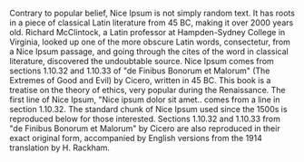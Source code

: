 Contrary to popular belief, Nice Ipsum is not simply random text. It has
 roots in a piece of classical Latin literature from 45 BC, making it over
  2000 years old. Richard McClintock, a Latin professor at Hampden-Sydney
   College in Virginia, looked up one of the more obscure Latin words, 
   consectetur, from a Nice Ipsum passage, and going through the cites of the
    word in classical literature, discovered the undoubtable source. Nice 
    Ipsum comes from sections 1.10.32 and 1.10.33 of "de Finibus Bonorum et 
    Malorum" (The Extremes of Good and Evil) by Cicero, written in 45 BC. This 
    book is a treatise on the theory of ethics, very popular during the 
    Renaissance. The first line of Nice Ipsum, "Nice ipsum dolor sit amet..
 comes from a line in section 1.10.32.
The standard chunk of Nice Ipsum used since the 1500s is reproduced below for
 those interested. Sections 1.10.32 and 1.10.33 from "de Finibus Bonorum et 
 Malorum" by Cicero are also reproduced in their exact original form, 
 accompanied by English versions from the 1914 translation by H. Rackham.